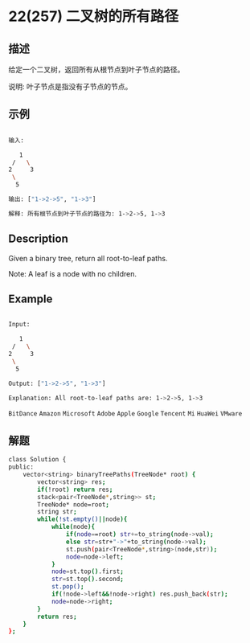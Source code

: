 # 22(257) 二叉树的所有路径
## 描述

给定一个二叉树，返回所有从根节点到叶子节点的路径。

说明: 叶子节点是指没有子节点的节点。

## 示例
```bash

输入:

   1
 /   \
2     3
 \
  5

输出: ["1->2->5", "1->3"]

解释: 所有根节点到叶子节点的路径为: 1->2->5, 1->3

``` 

## Description

Given a binary tree, return all root-to-leaf paths.

Note: A leaf is a node with no children.

## Example

```bash

Input:

   1
 /   \
2     3
 \
  5

Output: ["1->2->5", "1->3"]

Explanation: All root-to-leaf paths are: 1->2->5, 1->3

```

`BitDance` `Amazon` `Microsoft` `Adobe` `Apple` `Google` `Tencent` `Mi` `HuaWei` `VMware`

## 解题

```bash
class Solution {
public:
    vector<string> binaryTreePaths(TreeNode* root) {
        vector<string> res;
        if(!root) return res;
        stack<pair<TreeNode*,string>> st;
        TreeNode* node=root;
        string str;
        while(!st.empty()||node){
            while(node){
                if(node==root) str+=to_string(node->val);
                else str=str+"->"+to_string(node->val);
                st.push(pair<TreeNode*,string>(node,str));
                node=node->left;
            }
            node=st.top().first;
            str=st.top().second;
            st.pop();
            if(!node->left&&!node->right) res.push_back(str);
            node=node->right;
        }
        return res;
    }
};
``` 
